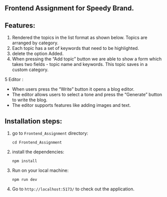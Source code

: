 ## Frontend Assignment for Speedy Brand.

## Features:
1. Rendered the topics in the list format as shown below. Topics are arranged by category.
2. Each topic has a set of keywords that need to be highlighted.
3. delete the option Added.
4. When pressing the “Add topic” button we are able to show a form which takes two fields -
topic name and keywords. This topic saves in a custom category. 
 
5 Editor : 
- When users press the “Write” button it opens a blog editor.
- The editor allows users to select a tone and press the “Generate” button to write the blog.
- The editor  supports features like adding images and text.

## Installation steps:

1. go to `Frontend_Assignment` directory:

    ```
    cd Frontend_Assignment
    ```
2. install the dependencies:
    ```
    npm install
    ```
3. Run on your local machine:
    ```
    npm run dev
    ```
4. Go to `http://localhost:5173/` to check out the application.

